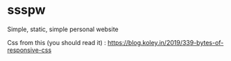 # ssspw
Simple, static, simple personal website

Css from this (you should read it) : https://blog.koley.in/2019/339-bytes-of-responsive-css 
